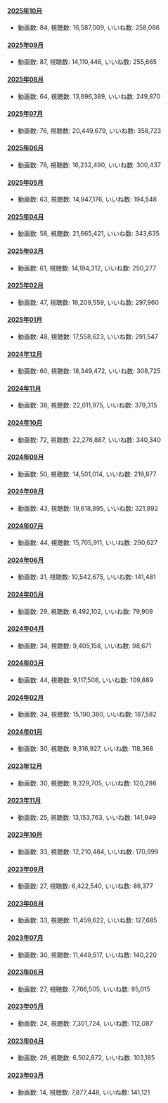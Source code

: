 #### [2025年10月](videos/202510 "wikilink")

-   動画数: 84, 視聴数: 16,587,009, いいね数: 258,086

#### [2025年09月](videos/202509 "wikilink")

-   動画数: 87, 視聴数: 14,110,446, いいね数: 255,665

#### [2025年08月](videos/202508 "wikilink")

-   動画数: 64, 視聴数: 13,696,389, いいね数: 249,870

#### [2025年07月](videos/202507 "wikilink")

-   動画数: 76, 視聴数: 20,449,679, いいね数: 358,723

#### [2025年06月](videos/202506 "wikilink")

-   動画数: 78, 視聴数: 16,232,490, いいね数: 300,437

#### [2025年05月](videos/202505 "wikilink")

-   動画数: 63, 視聴数: 14,947,176, いいね数: 194,548

#### [2025年04月](videos/202504 "wikilink")

-   動画数: 58, 視聴数: 21,665,421, いいね数: 343,635

#### [2025年03月](videos/202503 "wikilink")

-   動画数: 61, 視聴数: 14,194,312, いいね数: 250,277

#### [2025年02月](videos/202502 "wikilink")

-   動画数: 47, 視聴数: 16,209,559, いいね数: 297,960

#### [2025年01月](videos/202501 "wikilink")

-   動画数: 48, 視聴数: 17,558,623, いいね数: 291,547

#### [2024年12月](videos/202412 "wikilink")

-   動画数: 60, 視聴数: 18,349,472, いいね数: 308,725

#### [2024年11月](videos/202411 "wikilink")

-   動画数: 38, 視聴数: 22,011,975, いいね数: 379,315

#### [2024年10月](videos/202410 "wikilink")

-   動画数: 72, 視聴数: 22,276,887, いいね数: 340,340

#### [2024年09月](videos/202409 "wikilink")

-   動画数: 50, 視聴数: 14,501,014, いいね数: 219,877

#### [2024年08月](videos/202408 "wikilink")

-   動画数: 43, 視聴数: 19,618,895, いいね数: 321,892

#### [2024年07月](videos/202407 "wikilink")

-   動画数: 44, 視聴数: 15,705,911, いいね数: 290,627

#### [2024年06月](videos/202406 "wikilink")

-   動画数: 31, 視聴数: 10,542,675, いいね数: 141,481

#### [2024年05月](videos/202405 "wikilink")

-   動画数: 29, 視聴数: 6,492,102, いいね数: 79,909

#### [2024年04月](videos/202404 "wikilink")

-   動画数: 34, 視聴数: 9,405,158, いいね数: 98,671

#### [2024年03月](videos/202403 "wikilink")

-   動画数: 44, 視聴数: 9,117,508, いいね数: 109,889

#### [2024年02月](videos/202402 "wikilink")

-   動画数: 34, 視聴数: 15,190,380, いいね数: 187,582

#### [2024年01月](videos/202401 "wikilink")

-   動画数: 30, 視聴数: 9,316,927, いいね数: 118,368

#### [2023年12月](videos/202312 "wikilink")

-   動画数: 30, 視聴数: 9,329,705, いいね数: 120,298

#### [2023年11月](videos/202311 "wikilink")

-   動画数: 25, 視聴数: 13,153,763, いいね数: 141,949

#### [2023年10月](videos/202310 "wikilink")

-   動画数: 33, 視聴数: 12,210,484, いいね数: 170,999

#### [2023年09月](videos/202309 "wikilink")

-   動画数: 27, 視聴数: 6,422,540, いいね数: 86,377

#### [2023年08月](videos/202308 "wikilink")

-   動画数: 33, 視聴数: 11,459,622, いいね数: 127,685

#### [2023年07月](videos/202307 "wikilink")

-   動画数: 30, 視聴数: 11,449,517, いいね数: 140,220

#### [2023年06月](videos/202306 "wikilink")

-   動画数: 27, 視聴数: 7,766,505, いいね数: 95,015

#### [2023年05月](videos/202305 "wikilink")

-   動画数: 24, 視聴数: 7,301,724, いいね数: 112,087

#### [2023年04月](videos/202304 "wikilink")

-   動画数: 28, 視聴数: 6,502,872, いいね数: 103,185

#### [2023年03月](videos/202303 "wikilink")

-   動画数: 14, 視聴数: 7,877,448, いいね数: 141,121


